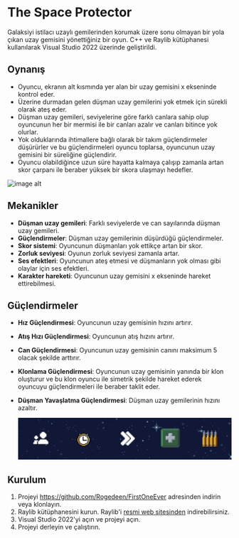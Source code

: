 # The Space Protector

Galaksiyi istilacı uzaylı gemilerinden korumak üzere sonu olmayan bir yola çıkan uzay gemisini yönettiğiniz bir oyun. C++ ve Raylib kütüphanesi kullanılarak Visual Studio 2022 üzerinde geliştirildi.

## Oynanış

- Oyuncu, ekranın alt kısmında yer alan bir uzay gemisini x ekseninde kontrol eder.
- Üzerine durmadan gelen düşman uzay gemilerini yok etmek için sürekli olarak ateş eder.
- Düşman uzay gemileri, seviyelerine göre farklı canlara sahip olup oyuncunun her bir mermisi ile bir canları azalır ve canları bitince yok olurlar.
- Yok olduklarında ihtimallere bağlı olarak bir takım güçlendirmeler düşürürler ve bu güçlendirmeleri oyuncu toplarsa, oyuncunun uzay gemisini bir süreliğine güçlendirir.
- Oyuncu olabildiğince uzun süre hayatta kalmaya çalışıp zamanla artan skor çarpanı ile beraber yüksek bir skora ulaşmayı hedefler.

![image alt](https://github.com/Rogedeen/FirstOneEver/blob/b826061c7de352960250e575fc91ef6680731ac0/normal%20oyun%20i%C3%A7i%20ss.png)

## Mekanikler

- **Düşman uzay gemileri**: Farklı seviyelerde ve can sayılarında düşman uzay gemileri.
- **Güçlendirmeler**: Düşman uzay gemilerinin düşürdüğü güçlendirmeler.
- **Skor sistemi**: Oyuncunun düşmanları yok ettikçe artan bir skor.
- **Zorluk seviyesi**: Oyunun zorluk seviyesi zamanla artar.
- **Ses efektleri**: Oyuncunun ateş etmesi ve düşmanların yok olması gibi olaylar için ses efektleri.
- **Karakter hareketi**: Oyuncunun uzay gemisini x ekseninde hareket ettirebilmesi.

## Güçlendirmeler

- **Hız Güçlendirmesi**: Oyuncunun uzay gemisinin hızını artırır.
- **Atış Hızı Güçlendirmesi**: Oyuncunun atış hızını artırır.
- **Can Güçlendirmesi**: Oyuncunun uzay gemisinin canını maksimum 5 olacak şekilde arttırır.
- **Klonlama Güçlendirmesi**: Oyuncunun uzay gemisinin yanında bir klon oluşturur ve bu klon oyuncu ile simetrik şekilde hareket ederek oyuncuyu güçlendirmeleri ile beraber taklit eder.
- **Düşman Yavaşlatma Güçlendirmesi**: Düşman uzay gemilerinin hızını azaltır.

  ![image alt](https://github.com/Rogedeen/FirstOneEver/blob/a1d857e7f7b242bfbfd78ada3e123b0cc0eb92fb/G%C3%BC%C3%A7lendirmeler.png)

## Kurulum

1. Projeyi https://github.com/Rogedeen/FirstOneEver adresinden indirin veya klonlayın.
2. Raylib kütüphanesini kurun. Raylib'i [resmi web sitesinden](https://www.raylib.com/) indirebilirsiniz.
3. Visual Studio 2022'yi açın ve projeyi açın.
4. Projeyi derleyin ve çalıştırın.
